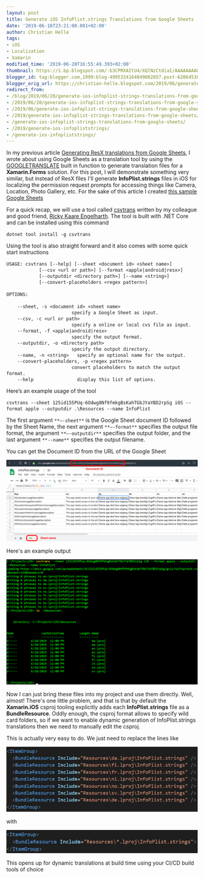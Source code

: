 ```yaml
---
layout: post
title: Generate iOS InfoPlist.strings Translations from Google Sheets
date: '2019-06-18T23:21:00.001+02:00'
author: Christian Helle
tags: 
- iOS 
- Localization 
- Xamarin
modified_time: '2019-06-20T16:55:49.393+02:00'
thumbnail: https://1.bp.blogspot.com/-b3CPRXAItU4/XQlNzCtdiaI/AAAAAAAAQVw/QGee8D4WHkMt4QxvvJGqAKRG0BPUxgktQCLcBGAs/s72-c/infoplist-google-sheets.png
blogger_id: tag:blogger.com,1999:blog-4995334164049002857.post-6206453854170211664
blogger_orig_url: https://christian-helle.blogspot.com/2019/06/generate-ios-infopliststrings.html
redirect_from:
- /blog/2019/06/20/generate-ios-infoplist-strings-translations-from-google-sheets/
- /2019/06/20/generate-ios-infoplist-strings-translations-from-google-sheets/
- /2019/06/generate-ios-infoplist-strings-translations-from-google-sheets/
- /2019/generate-ios-infoplist-strings-translations-from-google-sheets/
- /generate-ios-infoplist-strings-translations-from-google-sheets/
- /2019/generate-ios-infopliststrings/
- /generate-ios-infopliststrings/
---
```


In my previous article [Generating ResX translations from Google Sheets](/2019/06/generate-resx-translations-using-google.html), I wrote about using Google Sheets as a translation tool by using the [GOOGLETRANSLATE](https://support.google.com/docs/answer/3093331?hl=en) built in function to generate translation files for a **Xamarin.Forms** solution. For this post, I will demonstrate something very similar, but instead of ResX files I'll generate **InfoPlist.strings** files in iOS for localizing the permission request prompts for accessing things like Camera, Location, Photo Gallery, etc. For the sake of this article I created [this sample Google Sheets](https://docs.google.com/spreadsheets/d/125id155PUq-6Odwg8Nf9fmkgBsKahTGbJYaYBD2rpSg)  

For a quick recap, we will use a tool called [csvtrans](https://github.com/rickykaare/csvtrans) written by my colleague and good friend, [Ricky Kaare Engelharth](https://twitter.com/rickykaare). The tool is built with .NET Core and can be installed using this command  

    dotnet tool install -g csvtrans

Using the tool is also straight forward and it also comes with some quick start instructions  

    USAGE: csvtrans [--help] [--sheet <document id> <sheet name>]
                [--csv <url or path>] [--format <apple|android|resx>]
                [--outputdir <directory path>] [--name <string>]
                [--convert-placeholders <regex pattern>]

    OPTIONS:

        --sheet, -s <document id> <sheet name>
                            specify a Google Sheet as input.
        --csv, -c <url or path>
                            specify a online or local cvs file as input.
        --format, -f <apple|android|resx>
                            specify the output format.
        --outputdir, -o <directory path>
                            specify the output directory.
        --name, -n <string>   specify an optional name for the output.
        --convert-placeholders, -p <regex pattern>
                            convert placeholders to match the output format.
        --help                display this list of options.

Here’s an example usage of the tool  

    csvtrans --sheet 125id155PUq-6Odwg8Nf9fmkgBsKahTGbJYaYBD2rpSg iOS --format apple --outputdir .\Resources --name InfoPlist

The first argument `**–-sheet**` is the Google Sheet document ID followed by the Sheet Name, the next argument `**–-format**` specifies the output file format, the argument `**–-outputdir**` specifies the output folder, and the last argument `**--name**` specifies the output filename.  

You can get the Document ID from the URL of the Google Sheet  

![](/assets/images/infoplist-google-sheets.png)  

Here's an example output  

![](/assets/images/infoplist-console.png)  

Now I can just bring these files into my project and use them directly. Well, almost! There's one little problem, and that is that by default the **Xamarin.iOS** csproj tooling explicitly adds each **InfoPlist.strings** file as a **BundleResource**. Oddly enough, the csproj format allows to specify wild card folders, so if we want to enable dynamic generation of InfoPlist.strings translations then we need to manually edit the csproj.  

This is actually very easy to do. We just need to replace the lines like  

![](/assets/images/ios-csproj-before.png)

with  

![](/assets/images/ios-csproj-after.png)

This opens up for dynamic translations at build time using your CI/CD build tools of choice